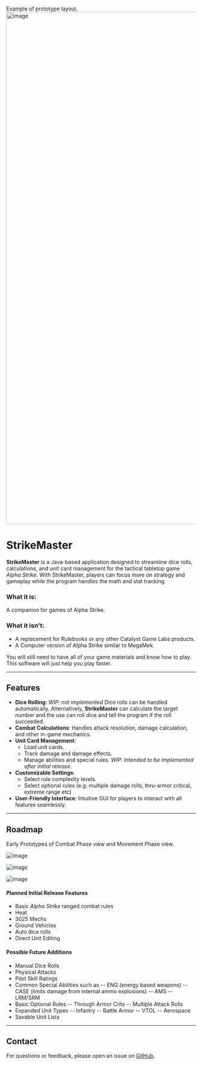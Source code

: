 
Example of prototype layout.
<img width="1359" alt="image" src="https://github.com/user-attachments/assets/8bfd5a12-d1a0-43fe-bac5-e4b94197c584" />

# StrikeMaster

**StrikeMaster** is a Java-based application designed to streamline dice rolls, calculations, and unit card management for the tactical tabletop game *Alpha Strike*. With StrikeMaster, players can focus more on strategy and gameplay while the program handles the math and stat tracking.

### What it is:
A companion for games of Alpha Strike. 

### What it isn't:
- A replacement for Rulebooks or any other Catalyst Game Labs products.
- A Computer version of Alpha Strike similar to MegaMek.
   
You will still need to have all of your game materials and know how to play. This software will just help you play faster.

---

## Features

- **Dice Rolling**: *WIP: not implemented* Dice rolls can be handled automatically. Alternatively, **StrikeMaster** can calculate the target number and the use can roll dice and tell the program if the roll succeeded.
- **Combat Calculations**: Handles attack resolution, damage calculation, and other in-game mechanics.
- **Unit Card Management**:
  - Load unit cards.
  - Track damage and damage effects.
  - Manage abilities and special rules. *WIP: Intended to be implemented after initial release*.
- **Customizable Settings**:
  - Select rule complexity levels.
  - Select optional rules (e.g. multiple damage rolls, thru-armor critical, extreme range etc)
- **User-Friendly Interface**: Intuitive GUI for players to interact with all features seamlessly.

---

## Roadmap
Early Prototypes of Combat Phase view and Movement Phase view.

![image](https://github.com/user-attachments/assets/a44b7436-d7dc-40c7-93f6-513357b757d5)

![image](https://github.com/user-attachments/assets/11187b40-1108-4958-ac6f-10690ade19e2)

![image](https://github.com/user-attachments/assets/0b0cc14a-9d05-44c1-b1f4-c07874c41474)


#### Planned Initial Release Features
- Basic *Alpha Strike* ranged combat rules
- Heat
- 3025 Mechs
- Ground Vehicles
- Auto dice rolls
- Direct Unit Editing

#### Possible Future Additions
- Manual Dice Rolls
- Physical Attacks
- Pilot Skill Ratings
- Common Special Abilities such as
  -- ENG (energy based weapons)
  -- CASE (limits damage from internal ammo explosions)
  -- AMS
  -- LRM/SRM
- Basic Optional Rules
-- Through Armor Crits
-- Multiple Attack Rolls
- Expanded Unit Types
-- Infantry
-- Battle Armor
-- VTOL
-- Aerospace
- Savable Unit Lists

---

## Contact

For questions or feedback, please open an issue on [GitHub](https://github.com/russcraftscode/strikemaster/issues).